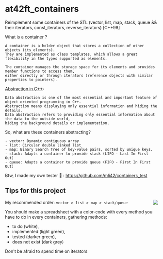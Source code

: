 # at42ft_containers
Reimplement some containers of the STL (vector, list, map, stack, queue && their iterators, const_iterators, reverse_iterators) [C++98]

What is a [container](https://www.cplusplus.com/reference/stl/) ?

```
A container is a holder object that stores a collection of other objects (its elements).
They are implemented as class templates, which allows a great flexibility in the types supported as elements.

The container manages the storage space for its elements and provides member functions to access them,
either directly or through iterators (reference objects with similar properties to pointers).
```

[Abstraction in C++](https://www.geeksforgeeks.org/abstraction-in-c/):

```
Data abstraction is one of the most essential and important feature of object oriented programming in C++.
Abstraction means displaying only essential information and hiding the details.
Data abstraction refers to providing only essential information about the data to the outside world,
hiding the background details or implementation.
```

So, what are these containers abstracting?

```
- vector: Dynamic contiguous array
- list: Circular double linked list
- map: Binary Search Tree of key-value pairs, sorted by unique keys.
- stack: Adapts a container to provide stack (LIFO - Last In First Out)
- queue: Adapts a container to provide queue (FIFO - First In First Out)
```

Btw, I made my own tester 🥳 : https://github.com/mli42/containers_test

## Tips for this project
<p>
  <img src="https://user-images.githubusercontent.com/52219651/111030211-545ac280-8401-11eb-8e5d-8d05e2e4fdad.png" align="right">

  My recommended order: `vector > list > map > stack/queue`
  
  You should make a spreadsheet with a color-code with every method you have to do in every containers, gathering methods:
  - to do (white),
  - implemented (light green),
  - tested (darker green),
  - does not exist (dark grey)
  
  Don't be afraid to spend time on iterators
</p> <br clear="all"/>
